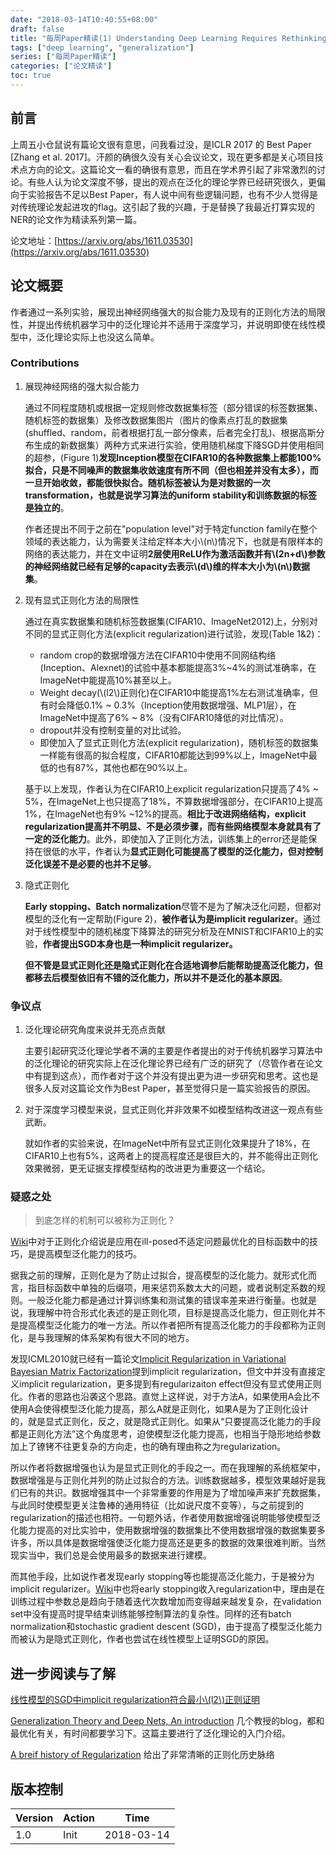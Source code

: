 ```yaml
---
date: "2018-03-14T10:40:55+08:00"
draft: false
title: "每周Paper精读(1) Understanding Deep Learning Requires Rethinking Generalization"
tags: ["deep learning", "generalization"]
series: ["每周Paper精读"]
categories: ["论文精读"]
toc: true
---
```


## 前言

上周五小仓鼠说有篇论文很有意思，问我看过没，是ICLR 2017 的 Best Paper [Zhang et al. 2017]。汗颜的确很久没有关心会议论文，现在更多都是关心项目技术点方向的论文。这篇论文一看的确很有意思，而且在学术界引起了非常激烈的讨论。有些人认为论文深度不够，提出的观点在泛化的理论学界已经研究很久，更偏向于实验报告不足以Best Paper，有人说中间有些逻辑问题，也有不少人觉得是对传统理论发起进攻的flag。这引起了我的兴趣，于是替换了我最近打算实现的NER的论文作为精读系列第一篇。

论文地址：[https://arxiv.org/abs/1611.03530](https://arxiv.org/abs/1611.03530)

## 论文概要

作者通过一系列实验，展现出神经网络强大的拟合能力及现有的正则化方法的局限性，并提出传统机器学习中的泛化理论并不适用于深度学习，并说明即使在线性模型中，泛化理论实际上也没这么简单。

### Contributions

1. 展现神经网络的强大拟合能力

	通过不同程度随机或根据一定规则修改数据集标签（部分错误的标签数据集、随机标签的数据集）及修改数据集图片（图片的像素点打乱的数据集(shuffled、random，前者根据打乱一部分像素，后者完全打乱)、根据高斯分布生成的新数据集）两种方式来进行实验，使用随机梯度下降SGD并使用相同的超参，(Figure 1)**发现Inception模型在CIFAR10的各种数据集上都能100%拟合，只是不同噪声的数据集收敛速度有所不同（但也相差并没有太多），而一旦开始收敛，都能很快拟合。随机标签被认为是对数据的一次transformation，也就是说学习算法的uniform stability和训练数据的标签是独立的**。

	作者还提出不同于之前在"population level"对于特定function family在整个领域的表达能力，认为需要关注给定样本大小\\(n\\)情况下，也就是有限样本的网络的表达能力，并在文中证明**2层使用ReLU作为激活函数并有\\(2n+d\\)参数的神经网络就已经有足够的capacity去表示\\(d\\)维的样本大小为\\(n\\)数据集**。

2. 现有显式正则化方法的局限性

	通过在真实数据集和随机标签数据集(CIFAR10、ImageNet2012)上，分别对不同的显式正则化方法(explicit regularization)进行试验，发现(Table 1&2)：

	* random crop的数据增强方法在CIFAR10中使用不同网结构络(Inception、Alexnet)的试验中基本都能提高3%~4%的测试准确率，在ImageNet中能提高10%甚至以上。
	* Weight decay(\\(l2\\)正则化)在CIFAR10中能提高1%左右测试准确率，但有时会降低0.1% ~ 0.3%（Inception使用数据增强、MLP1层），在ImageNet中提高了6% ~ 8%（没有CIFAR10降低的对比情况）。
	* dropout并没有控制变量的对比试验。
	* 即使加入了显式正则化方法(explicit regularization)，随机标签的数据集一样能有很高的拟合程度，CIFAR10都能达到99%以上，ImageNet中最低的也有87%，其他也都在90%以上。

	基于以上发现，作者认为在CIFAR10上explicit regularization只提高了4% ~ 5%，在ImageNet上也只提高了18%，不算数据增强部分，在CIFAR10上提高1%，在ImageNet也有9% ~12%的提高。**相比于改进网络结构，explicit regularization提高并不明显、不是必须步骤，而有些网络模型本身就具有了一定的泛化能力**。此外，即使加入了正则化方法，训练集上的error还是能保持在很低的水平，作者认为**显式正则化可能提高了模型的泛化能力，但对控制泛化误差不是必要的也并不足够**。

3. 隐式正则化

	**Early stopping、Batch normalization**尽管不是为了解决泛化问题，但都对模型的泛化有一定帮助(Figure 2)，**被作者认为是implicit regularizer**。通过对于线性模型中的随机梯度下降算法的研究分析及在MNIST和CIFAR10上的实验，**作者提出SGD本身也是一种implicit regularizer。**

	**但不管是显式正则化还是隐式正则化在合适地调参后能帮助提高泛化能力，但都移去后模型依旧有不错的泛化能力，所以并不是泛化的基本原因**。

### 争议点

1. 泛化理论研究角度来说并无亮点贡献

	主要引起研究泛化理论学者不满的主要是作者提出的对于传统机器学习算法中的泛化理论的研究实际上在泛化理论界已经有广泛的研究了（尽管作者在论文中有提到这点），而作者对于这个并没有提出更为进一步研究和思考。这也是很多人反对这篇论文作为Best Paper，甚至觉得只是一篇实验报告的原因。

2. 对于深度学习模型来说，显式正则化并非效果不如模型结构改进这一观点有些武断。

	就如作者的实验来说，在ImageNet中所有显式正则化效果提升了18%，在CIFAR10上也有5%，这两者上的提高程度还是很巨大的，并不能得出正则化效果微弱，更无证据支撑模型结构的改进更为重要这一个结论。


### 疑惑之处

> 到底怎样的机制可以被称为正则化？

[Wiki](https://en.wikipedia.org/wiki/Regularization_%28mathematics%29)中对于正则化介绍说是应用在ill-posed不适定问题最优化的目标函数中的技巧，是提高模型泛化能力的技巧。

据我之前的理解，正则化是为了防止过拟合，提高模型的泛化能力。就形式化而言，指目标函数中单独的后缀项，用来惩罚系数太大的问题，或者说制定系数的规则。一般泛化能力都是通过计算训练集和测试集的错误率差来进行衡量。也就是说，我理解中符合形式化表述的是正则化项，目标是提高泛化能力，但正则化并不是提高模型泛化能力的唯一方法。所以作者把所有提高泛化能力的手段都称为正则化，是与我理解的体系架构有很大不同的地方。

发现ICML2010就已经有一篇论文[Implicit Regularization in Variational Bayesian Matrix Factorization](http://www.ms.k.u-tokyo.ac.jp/2010/ICML2010a.pdf)提到implicit regularization，但文中并没有直接定义implicit regularization，更多提到有regularizaiton effect但没有显式使用正则化。作者的思路也沿袭这个思路。直觉上这样说，对于方法A，如果使用A会比不使用A会使得模型泛化能力提高，那么A就是正则化，如果A是为了正则化设计的，就是显式正则化，反之，就是隐式正则化。如果从“只要提高泛化能力的手段都是正则化方法”这个角度思考，迫使模型泛化能力提高，也相当于隐形地给参数加上了镣铐不往更复杂的方向走，也的确有理由称之为regularization。

所以作者将数据增强也认为是显式正则化的手段之一。而在我理解的系统框架中，数据增强是与正则化并列的防止过拟合的方法。训练数据越多，模型效果越好是我们已有的共识。数据增强其中一个非常重要的作用是为了增加噪声来扩充数据集，与此同时使模型更关注鲁棒的通用特征（比如说尺度不变等），与之前提到的regularization的描述也相符。一句题外话，作者使用数据增强说明能够使模型泛化能力提高的对比实验中，使用数据增强的数据集比不使用数据增强的数据集要多许多，所以具体是数据增强使泛化能力提高还是更多的数据的效果很难判断。当然现实当中，我们总是会使用最多的数据来进行建模。

而其他手段，比如说作者发现early stopping等也能提高泛化能力，于是被分为implicit regularizer。[Wiki](https://en.wikipedia.org/wiki/Regularization_%28mathematics%29)中也将early stopping收入regularization中，理由是在训练过程中参数总是趋向于随着迭代次数增加而变得越来越发复杂，在validation set中没有提高时提早结束训练能够控制算法的复杂性。同样的还有batch normalization和stochastic gradient descent (SGD)，由于提高了模型泛化能力而被认为是隐式正则化，作者也尝试在线性模型上证明SGD的原因。

## 进一步阅读与了解

[线性模型的SGD中implicit regularization符合最小\\(l2\\)正则证明](https://stats.stackexchange.com/questions/316240/implicit-regularization-in-sgd-on-linear-model)

[Generalization Theory and Deep Nets, An introduction](http://www.offconvex.org/2017/12/08/generalization1/) 几个教授的blog，都和最优化有关，有时间都要学习下。这篇主要进行了泛化理论的入门介绍。

[ A breif history of Regularization](https://changkun.us/archives/2018/02/245/#more) 给出了非常清晰的正则化历史脉络

## 版本控制

| Version | Action | Time       |
| ------- | ------ | ---------- |
| 1.0     | Init   | 2018-03-14 |